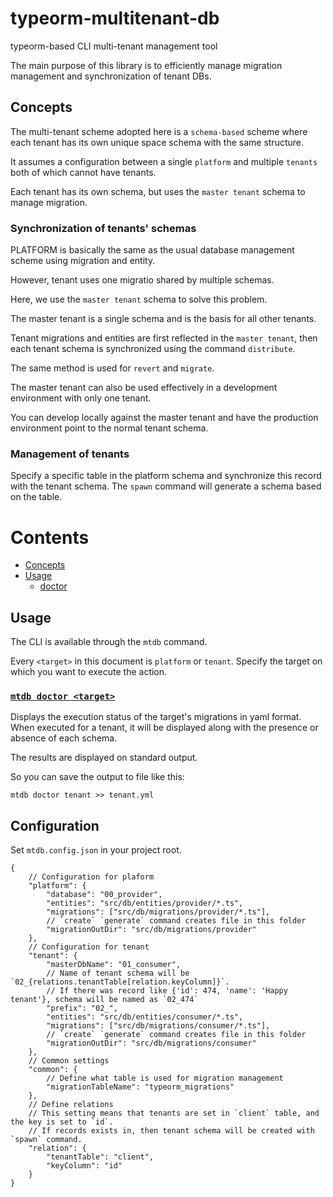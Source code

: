 # typeorm-multitenant-db

typeorm-based CLI multi-tenant management tool

The main purpose of this library is to efficiently manage migration management and synchronization of tenant DBs.

## Concepts

The multi-tenant scheme adopted here is a `schema-based` scheme where each tenant has its own unique space schema with the same structure.

It assumes a configuration between a single `platform` and multiple `tenants` both of which cannot have tenants.

Each tenant has its own schema, but uses the `master tenant` schema to manage migration.

### Synchronization of tenants' schemas

PLATFORM is basically the same as the usual database management scheme using migration and entity.

However, tenant uses one migratio shared by multiple schemas.

Here, we use the `master tenant` schema to solve this problem.

The master tenant is a single schema and is the basis for all other tenants.

Tenant migrations and entities are first reflected in the `master tenant`, then each tenant schema is synchronized using the command `distribute`.

The same method is used for `revert` and `migrate`.

The master tenant can also be used effectively in a development environment with only one tenant.

You can develop locally against the master tenant and have the production environment point to the normal tenant schema.

### Management of tenants

Specify a specific table in the platform schema and synchronize this record with the tenant schema.
The `spawn` command will generate a schema based on the table.
# Contents 
- [Concepts](#Concepts)
- [Usage](#usage)
  - [doctor](#mtdb-doctor-target)


## Usage

The CLI is available through the `mtdb` command.

Every `<target>` in this document is `platform` or `tenant`. Specify the target on which you want to execute the action.


### [`mtdb doctor <target>`](./docs/actions/doctor.md)

Displays the execution status of the target's migrations in yaml format.
When executed for a tenant, it will be displayed along with the presence or absence of each schema.

The results are displayed on standard output.

So you can save the output to file like this:

```
mtdb doctor tenant >> tenant.yml
```

## Configuration
Set `mtdb.config.json` in your project root.
```jsonc
{
    // Configuration for plaform
    "platform": { 
        "database": "00_provider",
        "entities": "src/db/entities/provider/*.ts",
        "migrations": ["src/db/migrations/provider/*.ts"],
        // `create` `generate` command creates file in this folder
        "migrationOutDir": "src/db/migrations/provider"
    },
    // Configuration for tenant
    "tenant": {
        "masterDbName": "01_consumer",
        // Name of tenant schema will be `02_{relations.tenantTable[relation.keyColumn]}`.
        // If there was record like {'id': 474, 'name': 'Happy tenant'}, schema will be named as `02_474`
        "prefix": "02_",
        "entities": "src/db/entities/consumer/*.ts",
        "migrations": ["src/db/migrations/consumer/*.ts"],
        // `create` `generate` command creates file in this folder
        "migrationOutDir": "src/db/migrations/consumer"
    },
    // Common settings
    "common": {
        // Define what table is used for migration management
        "migrationTableName": "typeorm_migrations"
    },
    // Define relations
    // This setting means that tenants are set in `client` table, and the key is set to `id`.
    // If records exists in, then tenant schema will be created with `spawn` command.
    "relation": {
        "tenantTable": "client",
        "keyColumn": "id"
    }
}
```
